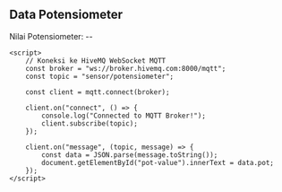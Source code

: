 <!DOCTYPE html>
<html lang="id">
<head>
    <meta charset="UTF-8">
    <meta name="viewport" content="width=device-width, initial-scale=1.0">
    <title>Monitoring Potensiometer</title>
    <script src="https://unpkg.com/mqtt/dist/mqtt.min.js"></script>
</head>
<body>
    <h2>Data Potensiometer</h2>
    <p>Nilai Potensiometer: <span id="pot-value">--</span></p>

    <script>
        // Koneksi ke HiveMQ WebSocket MQTT
        const broker = "ws://broker.hivemq.com:8000/mqtt";
        const topic = "sensor/potensiometer";

        const client = mqtt.connect(broker);

        client.on("connect", () => {
            console.log("Connected to MQTT Broker!");
            client.subscribe(topic);
        });

        client.on("message", (topic, message) => {
            const data = JSON.parse(message.toString());
            document.getElementById("pot-value").innerText = data.pot;
        });
    </script>
</body>
</html>
